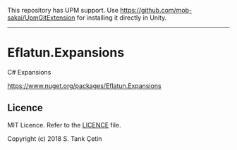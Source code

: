 This repository has UPM support. Use https://github.com/mob-sakai/UpmGitExtension for installing it directly in Unity.

----

# Eflatun.Expansions
C# Expansions

https://www.nuget.org/packages/Eflatun.Expansions

Licence
---
MIT Licence. Refer to the [LICENCE](https://github.com/starikcetin/Eflatun.Expansions/blob/master/LICENSE) file.

Copyright (c) 2018 S. Tarık Çetin
